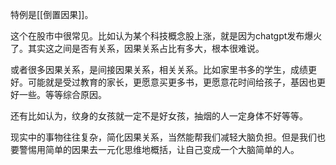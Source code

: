 特例是[[倒置因果]]。

这个在股市中很常见。比如认为某个科技概念股上涨，就是因为chatgpt发布爆火了。其实这之间是否有关系，因果关系占比有多大，根本很难说。

或者很多因果关系，是间接因果关系，相关关系。比如家里书多的学生，成绩更好。可能就是受过教育的家长，更愿意买更多书，更愿意花时间给孩子，基因也更好一些。等等综合原因。

还有比如认为，纹身的女孩就一定不是好女孩，抽烟的人一定身体不好等等。

现实中的事物往往复杂，简化因果关系，当然能帮我们减轻大脑负担。但是我们也要警惕用简单的因果去一元化思维地概括，让自己变成一个大脑简单的人。